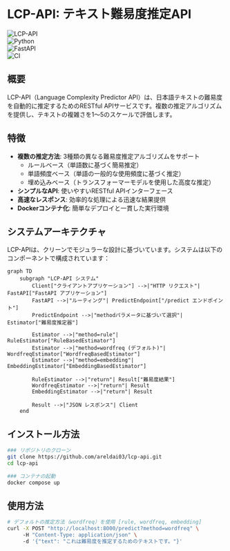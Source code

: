 # LCP-API: テキスト難易度推定API  
  
![LCP-API](https://img.shields.io/badge/LCP--API-v1.0-blue)  
![Python](https://img.shields.io/badge/Python-3.10-green)  
![FastAPI](https://img.shields.io/badge/FastAPI-latest-teal)  
![CI](https://img.shields.io/badge/CI-passing-success)  
  
## 概要  
  
LCP-API（Language Complexity Predictor API）は、日本語テキストの難易度を自動的に推定するためのRESTful APIサービスです。複数の推定アルゴリズムを提供し、テキストの複雑さを1〜5のスケールで評価します。  
  
## 特徴  
  
- **複数の推定方法**: 3種類の異なる難易度推定アルゴリズムをサポート  
  - ルールベース（単語数に基づく簡易推定）  
  - 単語頻度ベース（単語の一般的な使用頻度に基づく推定）  
  - 埋め込みベース（トランスフォーマーモデルを使用した高度な推定）  
- **シンプルなAPI**: 使いやすいRESTful APIインターフェース  
- **高速なレスポンス**: 効率的な処理による迅速な結果提供  
- **Dockerコンテナ化**: 簡単なデプロイと一貫した実行環境  
  
## システムアーキテクチャ  
  
LCP-APIは、クリーンでモジュラーな設計に基づいています。システムは以下のコンポーネントで構成されています：  
  
```mermaid  
graph TD  
    subgraph "LCP-API システム"  
        Client["クライアントアプリケーション"] -->|"HTTP リクエスト"| FastAPI["FastAPI アプリケーション"]  
        FastAPI -->|"ルーティング"| PredictEndpoint["/predict エンドポイント"]  
        PredictEndpoint -->|"methodパラメータに基づいて選択"| Estimator["難易度推定器"]  
          
        Estimator -->|"method=rule"| RuleEstimator["RuleBasedEstimator"]  
        Estimator -->|"method=wordfreq (デフォルト)"| WordfreqEstimator["WordfreqBasedEstimator"]  
        Estimator -->|"method=embedding"| EmbeddingEstimator["EmbeddingBasedEstimator"]  
          
        RuleEstimator -->|"return"| Result["難易度結果"]  
        WordfreqEstimator -->|"return"| Result  
        EmbeddingEstimator -->|"return"| Result  
          
        Result -->|"JSON レスポンス"| Client  
    end
```

## インストール方法
```bash
### リポジトリのクローン
git clone https://github.com/areldai03/lcp-api.git  
cd lcp-api  
  
### コンテナの起動
docker compose up
```

## 使用方法
```bash
# デフォルトの推定方法（wordfreq）を使用 [rule, wordfreq, embedding]
curl -X POST "http://localhost:8000/predict?method=wordfreq" \  
     -H "Content-Type: application/json" \  
     -d '{"text": "これは難易度を推定するためのテキストです。"}'
